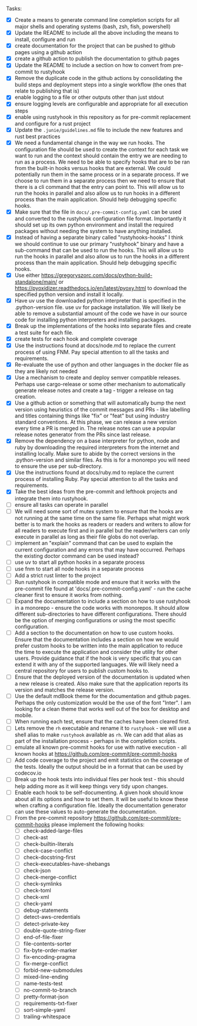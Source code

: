 Tasks:

- [x] Create a means to generate command line completion scripts for all major shells and operating systems (bash, zsh, fish, powershell)
- [x] Update the README to include all the above including the means to install, configure and run
- [x] create documentation for the project that can be pushed to github pages using a github action
- [x] create a github action to publish the documentation to github pages
- [x] Update the README to include a section on how to convert from pre-commit to rustyhook
- [x] Remove the duplicate code in the github actions by consolidating the build steps and deployment steps into a single workflow (the ones that relate to publishing that is)
- [x] enable logging to a file or other outputs other than just stdout
- [x] ensure logging levels are configurable and appropriate for all execution steps
- [x] enable using rustyhook in this repository as for pre-commit replacement and configure for a rust project
- [x] Update the `.junie/guidelines.md` file to include the new features and rust best practices
- [x] We need a fundamental change in the way we run hooks. The configuration file should be used to create the context for each task we want to run and the context should contain the entry we are needing to run as a process. We need to be able to specify hooks that are to be ran from the built-in hooks versus hooks that are external. We could potentially run them in the same process or in a separate process. If we choose to run them in a separate process then we need to ensure that there is a cli command that the entry can point to. This will allow us to run the hooks in parallel and also allow us to run hooks in a different process than the main application. Should help debugging specific hooks.
- [x] Make sure that the file in `docs/.pre-commit-config.yaml` can be used and converted to the rustyhook configuration file format. Importantly it should set up its own python environment and install the required packages without needing the system to have anything installed.
- [x] Instead of having a separate binary called "rustyhooks-hooks" I think we should continue to use our primary "rustyhook" binary and have a sub-command that can be used to run the hooks. This will allow us to run the hooks in parallel and also allow us to run the hooks in a different process than the main application. Should help debugging specific hooks.
- [x] Use either https://gregoryszorc.com/docs/python-build-standalone/main/ or https://pyoxidizer.readthedocs.io/en/latest/pyoxy.html to download the specified python version and install it locally.
- [x] Have uv use the downloaded python interpreter that is specified in the .python-version file. use uv for package installation. We will likely be able to remove a substantial amount of the code we have in our source code for installing python interpreters and installing packages.
- [x] Break up the implementations of the hooks into separate files and create a test suite for each file.
- [x] create tests for each hook and complete coverage
- [x] Use the instructions found at docs/node.md to replace the current process of using FNM. Pay special attention to all the tasks and requirements.
- [x] Re-evaluate the use of python and other languages in the docker file as they are likely not needed
- [x] Use a mechanism to create and deploy semver compatible releases. Perhaps use cargo-release or some other mechanism to automatically generate release notes and create a tag - trigger a release on tag creation.
- [x] Use a github action or something that will automatically bump the next version using heuristics of the commit messages and PRs - like labelling and titles containing things like "fix" or "feat" but using industry standard conventions. At this phase, we can release a new version every time a PR is merged in. The release notes can use a popular release notes generator from the PRs since last release.
- [x] Remove the dependency on a base interpreter for python, node and ruby by downloading the required interpreters from the internet and installing locally. Make sure to abide by the correct versions in the .python-version and similar files. As this is for a monorepo you will need to ensure the use per sub-directory.
- [x] Use the instructions found at docs/ruby.md to replace the current process of installing Ruby. Pay special attention to all the tasks and requirements.
- [x] Take the best ideas from the pre-commit and lefthook projects and integrate them into rustyhook.
- [ ] ensure all tasks can operate in parallel
- [ ] We will need some sort of mutex system to ensure that the hooks are not running at the same time on the same file. Perhaps what might work better is to mark the hooks as readers or readers and writers to allow for all readers to execute first and in parallel but the reader/writers can only execute in parallel as long as their file globs do not overlap.
- [ ] implement an "explain" command that can be used to explain the current configuration and any errors that may have occurred. Perhaps the existing doctor command can be used instead?
- [ ] use uv to start all python hooks in a separate process
- [ ] use fnm to start all node hooks in a separate process
- [ ] Add a strict rust linter to the project
- [ ] Run rustyhook in compatible mode and ensure that it works with the pre-commit file found at 'docs/.pre-commit-config.yaml' - run the cache cleaner first to ensure it works from nothing.
- [ ] Expand the documentation to include a section on how to use rustyhook in a monorepo - ensure the code works with monorepos. It should allow different sub-directories to have different configurations. There should be the option of merging configurations or using the most specific configuration.
- [ ] Add a section to the documentation on how to use custom hooks. Ensure that the documentation includes a section on how we would prefer custom hooks to be written into the main application to reduce the time to execute the application and consider the utility for other users. Provide guidance that if the hook is very specific that you can extend it with any of the supported languages. We will likely need a central repository for users to publish custom hooks to.
- [ ] Ensure that the deployed version of the documentation is updated when a new release is created. Also make sure that the application reports its version and matches the release version.
- [ ] Use the default mdBook theme for the documentation and github pages. Perhaps the only customization would be the use of the font "Inter". I am looking for a clean theme that works well out of the box for desktop and mobile.
- [ ] When running each test, ensure that the caches have been cleared first.
- [ ] Lets remove the `rh` executable and rename it to `rustyhook` - we will use a shell alias to make `rustyhook` available as `rh`. We can add that alias as part of the installation process - perhaps in the completion scripts.
- [ ] emulate all known pre-commit hooks for use with native execution - all known hooks at https://github.com/pre-commit/pre-commit-hooks
- [ ] Add code coverage to the project and emit statistics on the coverage of the tests. Ideally the output should be in a format that can be used by codecov.io
- [ ] Break up the hook tests into individual files per hook test - this should help adding more as it will keep things very tidy upon changes.
- [ ] Enable each hook to be self-documenting. A given hook should know about all its options and how to set them. It will be useful to know these when crafting a configuration file. Ideally the documentation generator can use these values to auto-generate the documentation.
- [ ] From the pre-commit repository https://github.com/pre-commit/pre-commit-hooks please implement the following hooks:
  - [ ] check-added-large-files
  - [ ] check-ast
  - [ ] check-builtin-literals
  - [ ] check-case-conflict
  - [ ] check-docstring-first
  - [ ] check-executables-have-shebangs
  - [ ] check-json
  - [ ] check-merge-conflict
  - [ ] check-symlinks
  - [ ] check-toml
  - [ ] check-xml
  - [ ] check-yaml
  - [ ] debug-statements
  - [ ] detect-aws-credentials
  - [ ] detect-private-key
  - [ ] double-quote-string-fixer
  - [ ] end-of-file-fixer
  - [ ] file-contents-sorter
  - [ ] fix-byte-order-marker
  - [ ] fix-encoding-pragma
  - [ ] fix-merge-conflict
  - [ ] forbid-new-submodules
  - [ ] mixed-line-ending
  - [ ] name-tests-test
  - [ ] no-commit-to-branch
  - [ ] pretty-format-json
  - [ ] requirements-txt-fixer
  - [ ] sort-simple-yaml
  - [ ] trailing-whitespace
